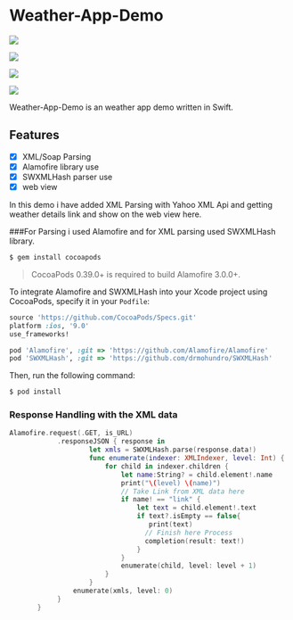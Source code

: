 # Weather-App-Demo

![](https://github.com/ANSCoder/Weather-App-Demo/blob/master/Images/Simulator%20Screen%20Shot%2001-Jun-2016%2C%2012.25.11%20AM.png) 

![](https://github.com/ANSCoder/Weather-App-Demo/blob/master/Images/Simulator%20Screen%20Shot%2001-Jun-2016%2C%2012.25.37%20AM.png)

![](https://github.com/ANSCoder/Weather-App-Demo/blob/master/Images/Simulator%20Screen%20Shot%2001-Jun-2016%2C%2012.25.44%20AM.png)

![](https://github.com/ANSCoder/Weather-App-Demo/blob/master/Images/Simulator%20Screen%20Shot%2001-Jun-2016%2C%2012.26.00%20AM.png)

Weather-App-Demo is an weather app demo written in Swift.

## Features

- [x] XML/Soap Parsing
- [x] Alamofire library use
- [x] SWXMLHash parser use
- [x] web view

In this demo i have added XML Parsing with Yahoo XML Api and getting weather details link and show on the 
web view here.

###For Parsing i used Alamofire and for XML parsing used SWXMLHash library.

```bash
$ gem install cocoapods
```

> CocoaPods 0.39.0+ is required to build Alamofire 3.0.0+.

To integrate Alamofire and SWXMLHash into your Xcode project using CocoaPods, specify it in your `Podfile`:


```ruby
source 'https://github.com/CocoaPods/Specs.git'
platform :ios, '9.0'
use_frameworks!

pod 'Alamofire', :git => 'https://github.com/Alamofire/Alamofire'
pod 'SWXMLHash', :git => 'https://github.com/drmohundro/SWXMLHash'

```
 
Then, run the following command:

```bash
$ pod install
``` 
### Response Handling with the XML data 
 
```swift
Alamofire.request(.GET, is_URL)
            .responseJSON { response in
                    let xmls = SWXMLHash.parse(response.data!)
                    func enumerate(indexer: XMLIndexer, level: Int) {
                        for child in indexer.children {
                            let name:String? = child.element!.name
                            print("\(level) \(name)")
                            // Take Link from XML data here 
                            if name! == "link" {
                                let text = child.element!.text
                                if text?.isEmpty == false{
                                   print(text)
                                  // Finish here Process
                                  completion(result: text!)
                                }
                            }
                            enumerate(child, level: level + 1)
                        }
                    }
                enumerate(xmls, level: 0)
            }
       }
``` 


